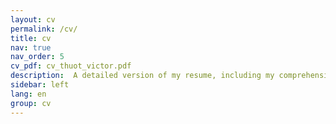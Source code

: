 ```yaml
---
layout: cv
permalink: /cv/
title: cv
nav: true
nav_order: 5
cv_pdf: cv_thuot_victor.pdf
description:  A detailed version of my resume, including my comprehensive academic and research experiences, is available in French. Please refer to the attached PDF, or to my Linkedin page for more information.
sidebar: left
lang: en
group: cv
---
```

